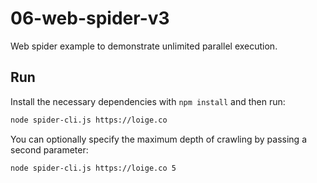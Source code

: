 # 06-web-spider-v3

Web spider example to demonstrate unlimited parallel execution.

## Run

Install the necessary dependencies with `npm install` and then run:

```bash
node spider-cli.js https://loige.co
```

You can optionally specify the maximum depth of crawling by passing a second parameter:

```bash
node spider-cli.js https://loige.co 5
```

